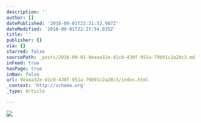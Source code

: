 ```yaml
---
description: ''
author: []
datePublished: '2016-09-01T22:31:32.987Z'
dateModified: '2016-09-01T22:27:54.035Z'
title: ''
publisher: {}
via: {}
starred: false
sourcePath: _posts/2016-09-01-9eaaa32e-d1c0-430f-951a-79b91c2a28c3.md
inFeed: true
hasPage: true
inNav: false
url: 9eaaa32e-d1c0-430f-951a-79b91c2a28c3/index.html
_context: 'http://schema.org'
_type: Article

---
```

![](https://the-grid-user-content.s3-us-west-2.amazonaws.com/97b6f347-e3c1-4012-afd8-d121e71b4a99.jpg)